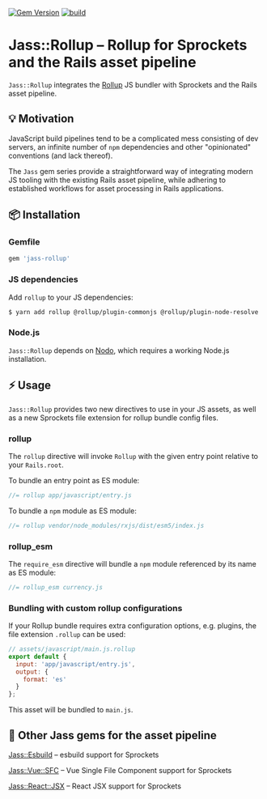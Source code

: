 [![Gem Version](https://badge.fury.io/rb/jass-rollup.svg)](http://badge.fury.io/rb/nodo)  [![build](https://github.com/mtgrosser/jass-rollup/actions/workflows/build.yml/badge.svg)](https://github.com/mtgrosser/jass-rollup/actions/workflows/build.yml)

# Jass::Rollup – Rollup for Sprockets and the Rails asset pipeline

`Jass::Rollup` integrates the [Rollup](https://rollupjs.org) JS bundler with Sprockets and the Rails asset pipeline.

## 💡 Motivation

JavaScript build pipelines tend to be a complicated mess consisting of dev servers,
an infinite number of `npm` dependencies and other "opinionated" conventions (and lack thereof).

The `Jass` gem series provide a straightforward way of integrating modern JS tooling
with the existing Rails asset pipeline, while adhering to established workflows
for asset processing in Rails applications.

## 📦 Installation

### Gemfile

```ruby
gem 'jass-rollup'
```

### JS dependencies

Add `rollup` to your JS dependencies:

```sh
$ yarn add rollup @rollup/plugin-commonjs @rollup/plugin-node-resolve
```

### Node.js

`Jass::Rollup` depends on [Nodo](https://github.com/mtgrosser/nodo), which requires a working Node.js installation.

## ⚡️ Usage

`Jass::Rollup` provides two new directives to use in your JS assets, as well as
a new Sprockets file extension for rollup bundle config files.

### rollup

The `rollup` directive will invoke `Rollup` with the given entry point
relative to your `Rails.root`.

To bundle an entry point as ES module:

```js
//= rollup app/javascript/entry.js
```

To bundle a `npm` module as ES module:

```js
//= rollup vendor/node_modules/rxjs/dist/esm5/index.js
```

### rollup_esm

The `require_esm` directive will bundle a `npm` module referenced by its
name as ES module:

```js
//= rollup_esm currency.js
```

### Bundling with custom rollup configurations

If your Rollup bundle requires extra configuration options, e.g. plugins, the file
extension `.rollup` can be used:

```js
// assets/javascript/main.js.rollup
export default {
  input: 'app/javascript/entry.js',
  output: {
    format: 'es'
  }
};
```

This asset will be bundled to `main.js`.


## 💎 Other Jass gems for the asset pipeline

[Jass::Esbuild](https://github.com/mtgrosser/jass-esbuild) – esbuild support for Sprockets

[Jass::Vue::SFC](https://github.com/mtgrosser/jass-vue-sfc) – Vue Single File Component support for Sprockets

[Jass::React::JSX](https://github.com/mtgrosser/jass-react-jsx) – React JSX support for Sprockets
